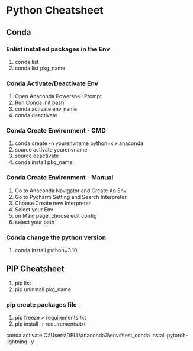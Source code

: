 # Python Cheatsheet

## Conda
### Enlist installed packages in the Env 
1. conda list  
2. conda list pkg_name

### Conda Activate/Deactivate Env
1. Open Anaconda Powershell Prompt 
2. Run Conda init bash
3. conda activate env_name
4. conda deactivate

### Conda Create Environment - CMD
1. conda create -n yourenvname python=x.x anaconda
2. source activate yourenvname
3. source deactivate
4. conda install pkg_name

### Conda Create Environment - Manual
1. Go to Anaconda Navigator and Create An Env 
2. Go to Pycharm Setting and Search Interpreter
3. Choose Create new Interpreter
4. Select your Env 
5. on Main page, choose edit config
6. select your path 

### Conda change the python version 
1. conda install python=3.10

## PIP Cheatsheet 
1. pip list 
2. pip uninstall pkg_name

### pip create packages file
1. pip freeze > requirements.txt
2. pip install -r requirements.txt

conda activate C:\Users\DELL\anaconda3\envs\test_conda
install pytorch-lightning -y